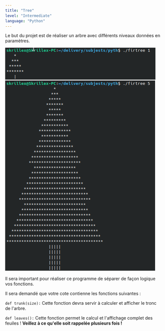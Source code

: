 ```yaml
---
title: "Tree"
level: "Intermediate"
language: "Python"
---
```


Le but du projet est de réaliser un arbre avec différents niveaux données en paramètres.

![](assets/one.png)
![](assets/two.png)

Il sera important pour réaliser ce programme de séparer de façon logique vos fonctions.

Il sera demandé que votre cote contienne les fonctions suivantes :

<code>def trunk(size):</code>
Cette fonction devra servir à calculer et afficher le tronc de l'arbre.

<code>def leaves():</code>
Cette fonction permet le calcul et l'affichage complet des feuiles !
**Veillez à ce qu'elle soit rappelée plusieurs fois !**

